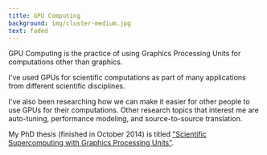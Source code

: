 ```yaml
---
title: GPU Computing
background: img/cluster-medium.jpg
text: faded
---
```


GPU Computing is the practice of using Graphics Processing Units for computations other than graphics.

I've used GPUs for scientific computations as part of many applications from different scientific disciplines.

I've also been researching how we can make it easier for other people to use GPUs for their computations.
Other research topics that interest me are auto-tuning, performance modeling, and source-to-source translation.

My PhD thesis (finished in October 2014) is titled
<a class="underlined" href="http://www.cs.vu.nl/~bal/vanwerkhoven-phdthesis-final.pdf">
"Scientific Supercomputing with Graphics Processing Units"</a>.


